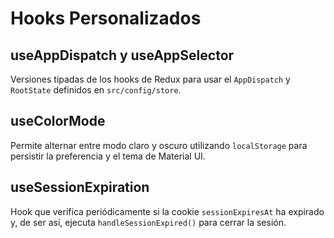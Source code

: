 # Hooks Personalizados

## useAppDispatch y useAppSelector

Versiones tipadas de los hooks de Redux para usar el `AppDispatch` y `RootState` definidos en `src/config/store`.

## useColorMode

Permite alternar entre modo claro y oscuro utilizando `localStorage` para persistir la preferencia y el tema de Material UI.

## useSessionExpiration

Hook que verifica periódicamente si la cookie `sessionExpiresAt` ha expirado y, de ser así, ejecuta `handleSessionExpired()` para cerrar la sesión.
